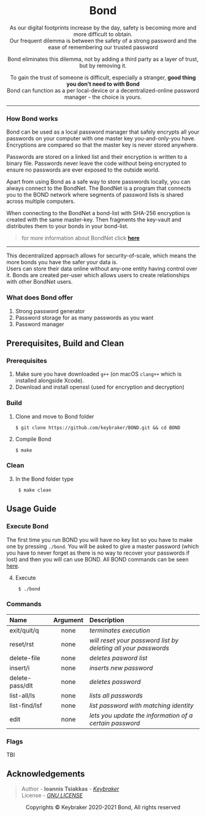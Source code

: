 <div id="1">
  
<h1 align="center">Bond</h1>

<p align="center">
  As our digital footprints increase by the day, safety is becoming more and more difficult to obtain.<br>
  Our frequent dilemma is between the safety of a strong password and the ease of remembering our trusted password
</p>

<p align="center">
  Bond eliminates this dilemma, not by adding a third party as a layer of trust, but by removing it.
</p>

<p align="center">
  To gain the trust of someone is difficult, especially a stranger, <b>good thing you don't need to with Bond</b><br>
  Bond can function as a per local-device or a decentralized-online password manager - the choice is yours.<br>
</p>

---

### How Bond works
Bond can be used as a local password manager that safely encrypts all your passwords on your computer with one master key you-and-only-you have. Encryptions are compared so that the master key is never stored anywhere.

Passwords are stored on a linked list and their encryption is written to a binary file. Passwords never leave the code without being encrypted to ensure no passwords are ever exposed to the outside world.

Apart from using Bond as a safe way to store passwords locally, you can always connect to the BondNet. The BondNet is a program that connects you to the BOND network where segments of password lists is shared across multiple computers.

When connecting to the BondNet a bond-list with SHA-256 encryption is created with the same master-key. Then fragments the key-vault and distributes them to your bonds in your bond-list.
> for more information about BondNet click [**here**](https://github.com/keybraker/BONDnet)

---

This decentralized approach allows for security-of-scale, which means the more bonds 
you have the safer your data is.<br>
Users can store their data online without any-one entity having control over it. 
Bonds are created per-user which allows users to create 
relationships with other BondNet users.

### What does Bond offer
1. Strong password generator
2. Password storage for as many passwords as you want
3. Password manager

## Prerequisites, Build and Clean
  
### Prerequisites
1. Make sure you have downloaded `g++` (on macOS `clang++` which is installed alongside Xcode).
2. Download and install openssl (used for encryption and decryption)
  
### Build

1.  Clone and move to Bond folder

        $ git clone https://github.com/keybraker/BOND.git && cd BOND
        
2.  Compile Bond

        $ make
  
### Clean

3. In the Bond folder type

        $ make clean

## Usage Guide

### Execute Bond
The first time you run BOND you will have no key list so you have to make one by pressing ```./bond```. You will be asked to give a master password (which you have to never forget as there is no way to recover your passwords if lost) and then you will can use BOND. All BOND commands can be seen [here](#3-2).

4. Execute

        $ ./bond

### Commands

| Name            | Argument | Description                                                    |
| :-------------- | :------: | :------------------------------------------------------------- |
| exit/quit/q     |   none   | _terminates execution_                                         |
| reset/rst       |   none   | _will reset your password list by deleting all your passwords_ |
| delete-file     |   none   | _deletes pasword list_                                         |
| insert/i        |   none   | _inserts new password_                                         |
| delete-pass/dlt |   none   | _deletes password_                                             |
| list-all/ls     |   none   | _lists all passwords_                                          |
| list-find/lsf   |   none   | _list password with matching identity_                         |
| edit            |   none   | _lets you update the information of a certain password_        |

### Flags

TBI

## Acknowledgements

> Author - **Ioannis Tsiakkas** - _[Keybraker](https://github.com/keybraker)_<br>
> License - _[GNU LICENSE](http://www.gnu.org/philosophy/free-sw.html)_<br>

<p align="center">
  Copyrights © Keybraker 2020-2021 Bond, All rights reserved
</p>

